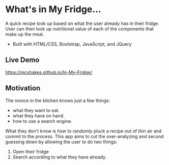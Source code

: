 # What's in My Fridge...
A quick recipe look up based on what the user already has in their fridge. User can then look up nutritional value of each of the components that make up the meal.

- Built with HTML/CSS, Bootstrap, JavaScript, and JQuery

## Live Demo

https://mcshakes.github.io/In-My-Fridge/

## Motivation
The novice in the kitchen knows just a few things: 
- what they want to eat. 
- what they have on hand.
- how to use a search engine. 

What they don't know is how to randomly pluck a recipe out of thin air and commit to the process. This app aims to cut the over-analyzing and second guessing down by allowing the user to do two things:

1. Open their fridge
2. Search according to what they have already.

